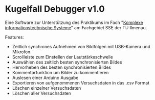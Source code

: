 # Kugelfall Debugger v1.0
Eine Software zur Unterstützung des Praktikums im Fach "[Komplexe informationstechnische Systeme](https://moodle2.tu-ilmenau.de/course/view.php?id=775)" am Fachgebiet SSE der TU Ilmenau.

Features:

- Zeitlich synchrones Aufnehmen von Bildfolgen mit USB-Kamera und Mikrofon
- Scrollleiste zum Einstellen der Lautstärkeschwelle
- Auswählen des zeitlich besten synchronisierten Bildes
- Hervorheben des besten synchronisierten Bildes
- Kommentarfunktion um Bilder zu kommentieren
- Auslesen einer Arduino Ausgabe
- Exportieren von aufgenommenen Versuchsdaten in das .csv Format
- Löschen einzelner Versuchsdaten
- Löschen aller Versuchsdaten


